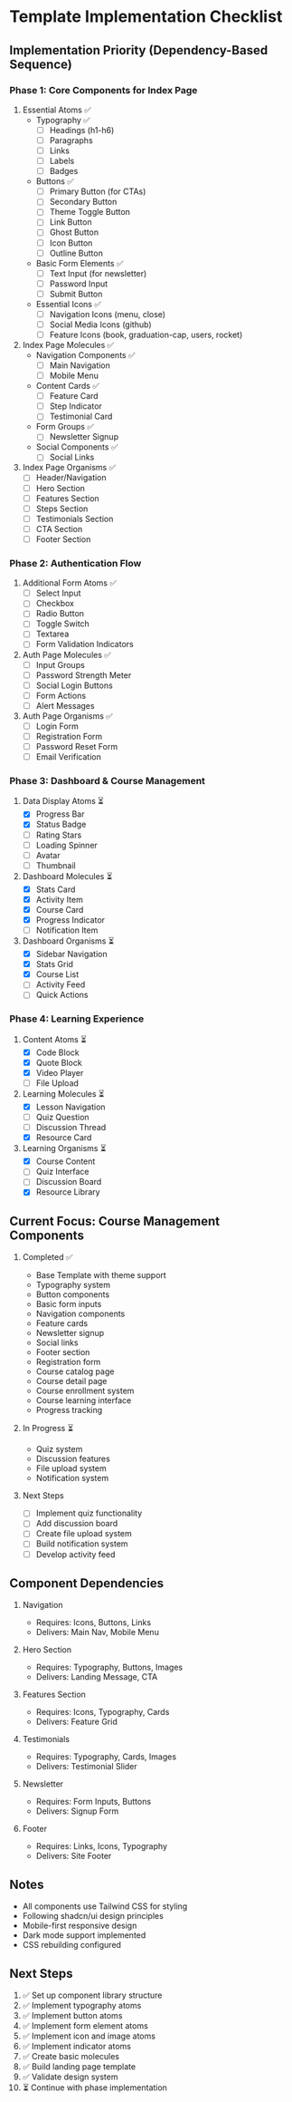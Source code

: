 # Template Implementation Checklist

## Implementation Priority (Dependency-Based Sequence)

### Phase 1: Core Components for Index Page
1. Essential Atoms ✅
   - Typography ✅
     - [ ] Headings (h1-h6)
     - [ ] Paragraphs
     - [ ] Links
     - [ ] Labels
     - [ ] Badges
   - Buttons ✅
     - [ ] Primary Button (for CTAs)
     - [ ] Secondary Button
     - [ ] Theme Toggle Button
     - [ ] Link Button
     - [ ] Ghost Button
     - [ ] Icon Button
     - [ ] Outline Button
   - Basic Form Elements ✅
     - [ ] Text Input (for newsletter)
     - [ ] Password Input
     - [ ] Submit Button
   - Essential Icons ✅
     - [ ] Navigation Icons (menu, close)
     - [ ] Social Media Icons (github)
     - [ ] Feature Icons (book, graduation-cap, users, rocket)

2. Index Page Molecules ✅
   - Navigation Components ✅
     - [ ] Main Navigation
     - [ ] Mobile Menu
   - Content Cards ✅
     - [ ] Feature Card
     - [ ] Step Indicator
     - [ ] Testimonial Card
   - Form Groups ✅
     - [ ] Newsletter Signup
   - Social Components ✅
     - [ ] Social Links

3. Index Page Organisms ✅
   - [ ] Header/Navigation
   - [ ] Hero Section
   - [ ] Features Section
   - [ ] Steps Section
   - [ ] Testimonials Section
   - [ ] CTA Section
   - [ ] Footer Section

### Phase 2: Authentication Flow
1. Additional Form Atoms ✅
   - [ ] Select Input
   - [ ] Checkbox
   - [ ] Radio Button
   - [ ] Toggle Switch
   - [ ] Textarea
   - [ ] Form Validation Indicators

2. Auth Page Molecules ✅
   - [ ] Input Groups
   - [ ] Password Strength Meter
   - [ ] Social Login Buttons
   - [ ] Form Actions
   - [ ] Alert Messages

3. Auth Page Organisms ✅
   - [ ] Login Form
   - [ ] Registration Form
   - [ ] Password Reset Form
   - [ ] Email Verification

### Phase 3: Dashboard & Course Management
1. Data Display Atoms ⏳
   - [x] Progress Bar
   - [x] Status Badge
   - [ ] Rating Stars
   - [ ] Loading Spinner
   - [ ] Avatar
   - [ ] Thumbnail

2. Dashboard Molecules ⏳
   - [x] Stats Card
   - [x] Activity Item
   - [x] Course Card
   - [x] Progress Indicator
   - [ ] Notification Item

3. Dashboard Organisms ⏳
   - [x] Sidebar Navigation
   - [x] Stats Grid
   - [x] Course List
   - [ ] Activity Feed
   - [ ] Quick Actions

### Phase 4: Learning Experience
1. Content Atoms ⏳
   - [x] Code Block
   - [x] Quote Block
   - [x] Video Player
   - [ ] File Upload

2. Learning Molecules ⏳
   - [x] Lesson Navigation
   - [ ] Quiz Question
   - [ ] Discussion Thread
   - [x] Resource Card

3. Learning Organisms ⏳
   - [x] Course Content
   - [ ] Quiz Interface
   - [ ] Discussion Board
   - [x] Resource Library

## Current Focus: Course Management Components
1. Completed ✅
   - Base Template with theme support
   - Typography system
   - Button components
   - Basic form inputs
   - Navigation components
   - Feature cards
   - Newsletter signup
   - Social links
   - Footer section
   - Registration form
   - Course catalog page
   - Course detail page
   - Course enrollment system
   - Course learning interface
   - Progress tracking

2. In Progress ⏳
   - Quiz system
   - Discussion features
   - File upload system
   - Notification system

3. Next Steps
   - [ ] Implement quiz functionality
   - [ ] Add discussion board
   - [ ] Create file upload system
   - [ ] Build notification system
   - [ ] Develop activity feed

## Component Dependencies
1. Navigation
   - Requires: Icons, Buttons, Links
   - Delivers: Main Nav, Mobile Menu

2. Hero Section
   - Requires: Typography, Buttons, Images
   - Delivers: Landing Message, CTA

3. Features Section
   - Requires: Icons, Typography, Cards
   - Delivers: Feature Grid

4. Testimonials
   - Requires: Typography, Cards, Images
   - Delivers: Testimonial Slider

5. Newsletter
   - Requires: Form Inputs, Buttons
   - Delivers: Signup Form

6. Footer
   - Requires: Links, Icons, Typography
   - Delivers: Site Footer

## Notes
- All components use Tailwind CSS for styling
- Following shadcn/ui design principles
- Mobile-first responsive design
- Dark mode support implemented
- CSS rebuilding configured

## Next Steps
1. ✅ Set up component library structure
2. ✅ Implement typography atoms
3. ✅ Implement button atoms
4. ✅ Implement form element atoms
5. ✅ Implement icon and image atoms
6. ✅ Implement indicator atoms
7. ✅ Create basic molecules
8. ✅ Build landing page template
9. ✅ Validate design system
10. ⏳ Continue with phase implementation 